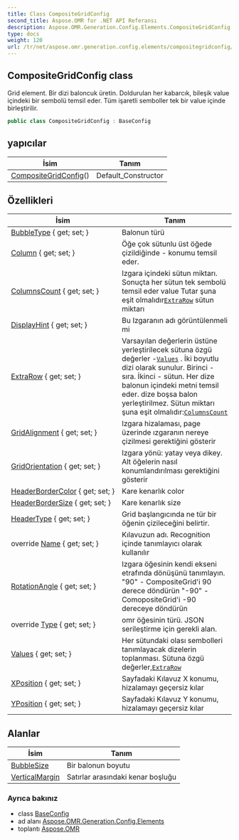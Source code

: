 ```yaml
---
title: Class CompositeGridConfig
second_title: Aspose.OMR for .NET API Referansı
description: Aspose.OMR.Generation.Config.Elements.CompositeGridConfig sınıf. Grid element. Bir dizi baloncuk üretin. Doldurulan her kabarcık bileşik value içindeki bir sembolü temsil eder. Tüm işaretli semboller tek bir value içinde birleştirilir.
type: docs
weight: 120
url: /tr/net/aspose.omr.generation.config.elements/compositegridconfig/
---
```

## CompositeGridConfig class

Grid element. Bir dizi baloncuk üretin. Doldurulan her kabarcık, bileşik value içindeki bir sembolü temsil eder. Tüm işaretli semboller tek bir value içinde birleştirilir.

```csharp
public class CompositeGridConfig : BaseConfig
```

## yapıcılar

| İsim | Tanım |
| --- | --- |
| [CompositeGridConfig](compositegridconfig/)() | Default_Constructor |

## Özellikleri

| İsim | Tanım |
| --- | --- |
| [BubbleType](../../aspose.omr.generation.config.elements/compositegridconfig/bubbletype/) { get; set; } | Balonun türü |
| [Column](../../aspose.omr.generation.config.elements/compositegridconfig/column/) { get; set; } | Öğe çok sütunlu üst öğede çizildiğinde - konumu temsil eder. |
| [ColumnsCount](../../aspose.omr.generation.config.elements/compositegridconfig/columnscount/) { get; set; } | Izgara içindeki sütun miktarı. Sonuçta her sütun tek sembolü temsil eder value Tutar şuna eşit olmalıdır[`ExtraRow`](./extrarow/) sütun miktarı |
| [DisplayHint](../../aspose.omr.generation.config.elements/compositegridconfig/displayhint/) { get; set; } | Bu Izgaranın adı görüntülenmeli mi |
| [ExtraRow](../../aspose.omr.generation.config.elements/compositegridconfig/extrarow/) { get; set; } | Varsayılan değerlerin üstüne yerleştirilecek sütuna özgü değerler -[`Values`](./values/) . İki boyutlu dizi olarak sunulur. Birinci - sıra. İkinci - sütun. Her dize balonun içindeki metni temsil eder. dize boşsa balon yerleştirilmez. Sütun miktarı şuna eşit olmalıdır:[`ColumnsCount`](./columnscount/) |
| [GridAlignment](../../aspose.omr.generation.config.elements/compositegridconfig/gridalignment/) { get; set; } | Izgara hizalaması, page üzerinde ızgaranın nereye çizilmesi gerektiğini gösterir |
| [GridOrientation](../../aspose.omr.generation.config.elements/compositegridconfig/gridorientation/) { get; set; } | Izgara yönü: yatay veya dikey. Alt öğelerin nasıl konumlandırılması gerektiğini gösterir |
| [HeaderBorderColor](../../aspose.omr.generation.config.elements/compositegridconfig/headerbordercolor/) { get; set; } | Kare kenarlık color |
| [HeaderBorderSize](../../aspose.omr.generation.config.elements/compositegridconfig/headerbordersize/) { get; set; } | Kare kenarlık size |
| [HeaderType](../../aspose.omr.generation.config.elements/compositegridconfig/headertype/) { get; set; } | Grid başlangıcında ne tür bir öğenin çizileceğini belirtir. |
| override [Name](../../aspose.omr.generation.config.elements/compositegridconfig/name/) { get; set; } | Kılavuzun adı. Recognition içinde tanımlayıcı olarak kullanılır |
| [RotationAngle](../../aspose.omr.generation.config.elements/compositegridconfig/rotationangle/) { get; set; } | Izgara öğesinin kendi ekseni etrafında dönüşünü tanımlayın. "90" - CompositeGrid'i 90 derece döndürün "-90" - ComopositeGrid'i -90 dereceye döndürün |
| override [Type](../../aspose.omr.generation.config.elements/compositegridconfig/type/) { get; set; } | omr öğesinin türü. JSON serileştirme için gerekli alan. |
| [Values](../../aspose.omr.generation.config.elements/compositegridconfig/values/) { get; set; } | Her sütundaki olası sembolleri tanımlayacak dizelerin toplanması. Sütuna özgü değerler,[`ExtraRow`](./extrarow/) |
| [XPosition](../../aspose.omr.generation.config.elements/compositegridconfig/xposition/) { get; set; } | Sayfadaki Kılavuz X konumu, hizalamayı geçersiz kılar |
| [YPosition](../../aspose.omr.generation.config.elements/compositegridconfig/yposition/) { get; set; } | Sayfadaki Kılavuz Y konumu, hizalamayı geçersiz kılar |

## Alanlar

| İsim | Tanım |
| --- | --- |
| [BubbleSize](../../aspose.omr.generation.config.elements/compositegridconfig/bubblesize/) | Bir balonun boyutu |
| [VerticalMargin](../../aspose.omr.generation.config.elements/compositegridconfig/verticalmargin/) | Satırlar arasındaki kenar boşluğu |

### Ayrıca bakınız

* class [BaseConfig](../../aspose.omr.generation.config/baseconfig/)
* ad alanı [Aspose.OMR.Generation.Config.Elements](../../aspose.omr.generation.config.elements/)
* toplantı [Aspose.OMR](../../)


